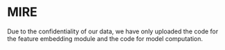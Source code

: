 # MIRE
Due to the confidentiality of our data, we have only uploaded the code for the feature embedding module and the code for model computation.
